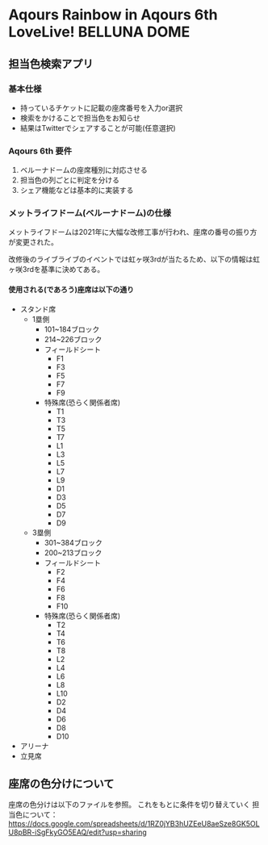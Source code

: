 # Aqours Rainbow in Aqours 6th LoveLive! BELLUNA DOME
## 担当色検索アプリ

### 基本仕様
- 持っているチケットに記載の座席番号を入力or選択
- 検索をかけることで担当色をお知らせ
- 結果はTwitterでシェアすることが可能(任意選択)

### Aqours 6th 要件
1. ベルーナドームの座席種別に対応させる
2. 担当色の列ごとに判定を分ける
3. シェア機能などは基本的に実装する

### メットライフドーム(ベルーナドーム)の仕様
メットライフドームは2021年に大幅な改修工事が行われ、座席の番号の振り方が変更された。

改修後のライブライブのイベントでは虹ヶ咲3rdが当たるため、以下の情報は虹ヶ咲3rdを基準に決めてある。

#### 使用される(であろう)座席は以下の通り
- スタンド席
  - 1塁側
    - 101~184ブロック
    - 214~226ブロック
    - フィールドシート
      - F1
      - F3
      - F5
      - F7
      - F9
    - 特殊席(恐らく関係者席)
      - T1
      - T3
      - T5
      - T7
      - L1
      - L3
      - L5
      - L7
      - L9
      - D1
      - D3
      - D5
      - D7
      - D9
  - 3塁側
    - 301~384ブロック
    - 200~213ブロック
    - フィールドシート
      - F2
      - F4
      - F6
      - F8
      - F10
    - 特殊席(恐らく関係者席)
      - T2
      - T4
      - T6
      - T8
      - L2
      - L4
      - L6
      - L8
      - L10
      - D2
      - D4
      - D6
      - D8
      - D10
- アリーナ
- 立見席

## 座席の色分けについて
座席の色分けは以下のファイルを参照。
これをもとに条件を切り替えていく
担当色について： https://docs.google.com/spreadsheets/d/1RZ0jYB3hUZEeU8aeSze8GK5OLU8pBR-iSgFkyGO5EAQ/edit?usp=sharing

